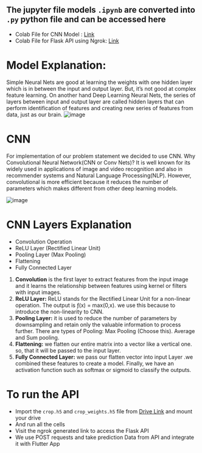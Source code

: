 ## The jupyter file models `.ipynb` are converted into `.py` python file and can be accessed here

- Colab File for CNN Model : [Link](https://colab.research.google.com/drive/1Sd0dBPtvXcR_Y214gmZjYosWkAQ46RXn?usp=sharing)
- Colab File for Flask API using Ngrok: [Link](https://colab.research.google.com/drive/1-5OfgecarJZpowR6jJH1lRYDWCOl-2cD?usp=sharing)

# Model Explanation: 

Simple Neural Nets are good at learning the weights with one hidden layer which is in between the input and output layer. But, it’s not good at complex feature learning.
On another hand Deep Learning Neural Nets, the series of layers between input and output layer are called hidden layers that can perform identification of features and creating new series of features from data, just as our brain.
![image](https://user-images.githubusercontent.com/59837325/121161747-ed677100-c86a-11eb-8b6c-8cb8c16eb459.png)

# CNN
For implementation of our problem statement we decided to use CNN. Why Convolutional Neural Network(CNN or Conv Nets)? It is well known for its widely used in applications of image and video recognition and also in recommender systems and Natural Language Processing(NLP). However, convolutional is more efficient because it reduces the number of parameters which makes different from other deep learning models.

![image](https://user-images.githubusercontent.com/59837325/121161981-1ee03c80-c86b-11eb-9279-1a1d76361fe8.png)


# CNN Layers Explanation

* Convolution Operation
* ReLU Layer (Rectified Linear Unit)
* Pooling Layer (Max Pooling)
* Flattening
* Fully Connected Layer

1. **Convolution** is the first layer to extract features from the input image and it learns the relationship between features using kernel or filters with input images.
2. **ReLU Layer:** ReLU stands for the Rectified Linear Unit for a non-linear operation. The output is ƒ(x) = max(0,x). we use this because to introduce the non-linearity to CNN.
3. **Pooling Layer:** it is used to reduce the number of parameters by downsampling and retain only the valuable information to process further. There are types of Pooling:
Max Pooling (Choose this).
Average and Sum pooling.
4. **Flattening:** we flatten our entire matrix into a vector like a vertical one. so, that it will be passed to the input layer.
5. **Fully Connected Layer:** we pass our flatten vector into input Layer .we combined these features to create a model. Finally, we have an activation function such as softmax or sigmoid to classify the outputs.

# To run the API

* Import the `crop.h5` and `crop_weights.h5` file from [Drive Link](https://drive.google.com/drive/folders/1sioFJLKdCGYm5QW74HfBPbYsEYeCuwvm?usp=sharing) and mount your drive
* And run all the cells
* Visit the ngrok generated link to access the Flask API
* We use POST requests and take prediction Data from API and integrate it with Flutter App
